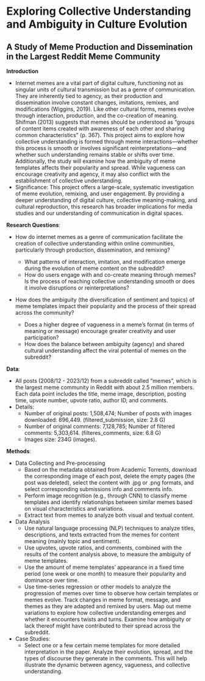 # Exploring Collective Understanding and Ambiguity in Culture Evolution  
## A Study of Meme Production and Dissemination in the Largest Reddit Meme Community

**Introduction**
* Internet memes are a vital part of digital culture, functioning not as singular units of cultural transmission but as a genre of communication. They are inherently tied to agency, as their production and dissemination involve constant changes, imitations, remixes, and modifications (Wiggins, 2019). Like other cultural forms, memes evolve through interaction, production, and the co-creation of meaning. Shifman (2013) suggests that memes should be understood as “groups of content items created with awareness of each other and sharing common characteristics” (p. 367). This project aims to explore how collective understanding is formed through meme interactions—whether this process is smooth or involves significant reinterpretations—and whether such understanding remains stable or shifts over time. Additionally, the study will examine how the ambiguity of meme templates affects their popularity and spread. While vagueness can encourage creativity and agency, it may also conflict with the establishment of collective understanding.   
* Significance: This project offers a large-scale, systematic investigation of meme evolution, remixing, and user engagement. By providing a deeper understanding of digital culture, collective meaning-making, and cultural reproduction, this research has broader implications for media studies and our understanding of communication in digital spaces.

**Research Questions**:  
  * How do internet memes as a genre of communication facilitate the creation of collective understanding within online communities, particularly through production, dissemination, and remixing?  
    * What patterns of interaction, imitation, and modification emerge during the evolution of meme content on the subreddit?  
    * How do users engage with and co-create meaning through memes? Is the process of reaching collective understanding smooth or does it involve disruptions or reinterpretations?  

  * How does the ambiguity (the diversification of sentiment and topics) of meme templates impact their popularity and the process of their spread across the community?  
    * Does a higher degree of vagueness in a meme’s format (in terms of meaning or message) encourage greater creativity and user participation?  
    * How does the balance between ambiguity (agency) and shared cultural understanding affect the viral potential of memes on the subreddit?  


**Data**:    
  * All posts (2008/12 - 2023/12) from a subreddit called “memes”, which is the largest meme community in Reddit with about 2.5 million members. Each data point includes the title, meme image, description, posting time, upvote number, upvote ratio, author ID, and comments.
  * Details:
    * Number of original posts: 1,508,474; Number of posts with images downloaded: 896,449. (filtered_submission, size: 2.8 G)  
    * Number of original comments: 7,128,785; Number of filtered comments: 5,303,614. (filteres_comments, size: 6.8 G)  
    * Images size: 234G (images).   
   

   
**Methods**:  
  * Data Collecting and Pre-processing  
    * Based on the metadata obtained from Academic Torrents, download the corresponding image of each post, delete the empty pages (the post was deleted), select the content with .jpg or .png formats, and select corresponding submissions info and comments info.
    * Perform image recognition (e.g., through CNN) to classify meme templates and identify relationships between similar memes based on visual characteristics and variations.
    * Extract text from memes to analyze both visual and textual content.
  * Data Analysis
    * Use natural language processing (NLP) techniques to analyze titles, descriptions, and texts extracted from the memes for content meaning (mainly topic and sentiment).
    * Use upvotes, upvote ratios, and comments, combined with the results of the content analysis above, to measure the ambiguity of meme templates.
    * Use the amount of meme templates’ appearance in a fixed time period (one week or one month) to measure their popularity and dominance over time.
    * Use time-series regression or other models to analyze the progression of memes over time to observe how certain templates or memes evolve. Track changes in meme format, message, and themes as they are adapted and remixed by users. Map out meme variations to explore how collective understanding emerges and whether it encounters twists and turns. Examine how ambiguity or lack thereof might have contributed to their spread across the subreddit.  
  * Case Studies:
    * Select one or a few certain meme templates for more detailed interpretation in the paper. Analyze their evolution, spread, and the types of discourse they generate in the comments. This will help illustrate the dynamic between agency, vagueness, and collective understanding.  

